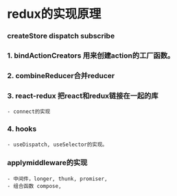 # redux的实现原理

### createStore dispatch  subscribe

### 1. bindActionCreators 用来创建action的工厂函数。
### 2. combineReducer合并reducer
### 3. react-redux 把react和redux链接在一起的库  
    - connect的实现
### 4. hooks
    - useDispatch, useSelector的实现。
### applymiddleware的实现
    - 中间件，longer, thunk, promiser, 
    - 组合函数 compose, 